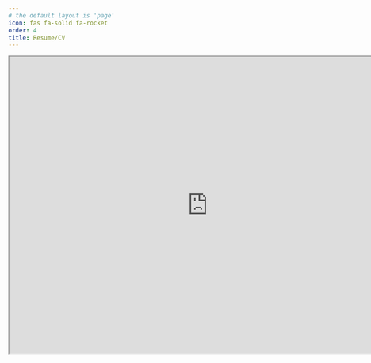```yaml
---
# the default layout is 'page'
icon: fas fa-solid fa-rocket
order: 4
title: Resume/CV
---
```


<iframe src="https://kilnake.pages.dev" width="800" height="600"></iframe>
